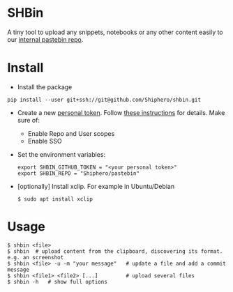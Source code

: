 # SHBin

A tiny tool to upload any snippets, notebooks or any other content easily to our [internal pastebin repo](https://github.com/Shiphero/pastebin).

# Install

- Install the package

```
pip install --user git+ssh://git@github.com/Shiphero/shbin.git
```

- Create a new [personal token](https://github.com/settings/tokens). Follow [these instructions](https://docs.github.com/en/authentication/keeping-your-account-and-data-secure/creating-a-personal-access-token) for details. Make sure of:
    
  - Enable Repo and User scopes
  - Enable SSO

- Set the environment variables:
    ```
    export SHBIN_GITHUB_TOKEN = "<your personal token>"
    export SHBIN_REPO = "Shiphero/pastebin" 
    ```
- [optionally] Install xclip. For example in Ubuntu/Debian
  
  ```
  $ sudo apt install xclip
  ```

# Usage

```
$ shbin <file>
$ shbin  # upload content from the clipboard, discovering its format. e.g. an screenshot
$ shbin <file> -u -m "your message"   # update a file and add a commit message
$ shbin <file1> <file2> [...]         # upload several files  
$ shbin -h   # show full options
```
